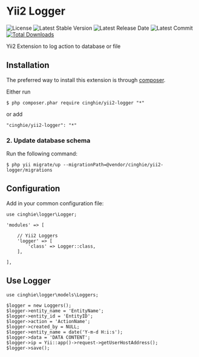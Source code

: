 # Yii2 Logger

![License](https://img.shields.io/packagist/l/cinghie/yii2-logger.svg)
![Latest Stable Version](https://img.shields.io/github/release/cinghie/yii2-logger.svg)
![Latest Release Date](https://img.shields.io/github/release-date/cinghie/yii2-logger.svg)
![Latest Commit](https://img.shields.io/github/last-commit/cinghie/yii2-logger.svg)
[![Total Downloads](https://img.shields.io/packagist/dt/cinghie/yii2-logger.svg)](https://packagist.org/packages/cinghie/yii2-logger)

Yii2 Extension to log action to database or file

Installation
-----------------

The preferred way to install this extension is through [composer](http://getcomposer.org/download/).

Either run

```
$ php composer.phar require cinghie/yii2-logger "*"
```

or add

```
"cinghie/yii2-logger": "*"
```

### 2. Update database schema

Run the following command:

```
$ php yii migrate/up --migrationPath=@vendor/cinghie/yii2-logger/migrations
```

## Configuration

Add in your common configuration file:

```
use cinghie\logger\Logger;

'modules' => [

    // Yii2 Loggers
    'logger' => [
        'class' => Logger::class,
    ],
    
],

```

## Use Logger

```
use cinghie\logger\models\Loggers;

$logger = new Loggers();
$logger->entity_name = 'EntityName';
$logger->entity_id = 'EntityID';
$logger->action = 'ActionName';
$logger->created_by = NULL;
$logger->entity_name = date('Y-m-d H:i:s');
$logger->data = 'DATA CONTENT';
$logger->ip = Yii::app()->request->getUserHostAddress();
$logger->save();

```
